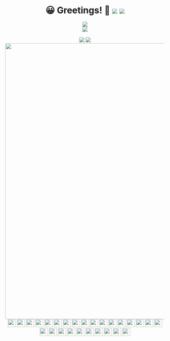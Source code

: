 <div align="center">
    <h1>
        😀 Greetings! 👋 
        <img align="center" src="https://visitor-badge.glitch.me/badge?page_id=curiuosci.mspasiano&left_color=grey&right_color=black"> 
        <a href="https://github.com/mspasiano?tab=followershttps://github.com/mspasiano?tab=followers">
            <img align="center" src="https://img.shields.io/github/followers/mspasiano.svg?style=social&label=follow&maxAge=2592000">
        </a>
    </h1>
</div>
<div align="center" >
  <img align="center" src="https://github-readme-stats.vercel.app/api?username=mspasiano&show_icons=true" />
</div>

<div align="center" >
  <img align="center" src="https://github-profile-trophy.vercel.app/?username=mspasiano&theme=flat&margin-w=20&no-frame=true" />
</div>

<br>

<div align="center">
    <img src="https://github-readme-stats.vercel.app/api/top-langs/?username=mspasiano&hide_title=1&langs_count=10&card_width=270&layout=compact&hide_border=true"/>
    <img align="top" src="https://github-readme-streak-stats.herokuapp.com/?user=mspasiano&hide_border=true&theme=graywhite">
</div>

<div align="center">
    <img src="https://activity-graph.herokuapp.com/graph?username=mspasiano&bg_color=none&color=000000&line=000000&hide_border=true&hide_title=false&point=none" width="870px"/>
</div>

<div align="center" width="100px">
    <img aling="center" width="25px" src="https://cdn.jsdelivr.net/npm/simple-icons@v5/icons/c.svg">
    <img aling="center" width="25px" src="https://cdn.jsdelivr.net/npm/simple-icons@v5/icons/cplusplus.svg">
    <img aling="center" width="25px" src="https://cdn.jsdelivr.net/npm/simple-icons@v5/icons/css3.svg">
    <img aling="center" width="25px" src="https://cdn.jsdelivr.net/npm/simple-icons@v5/icons/html5.svg">
    <img aling="center" width="25px" src="https://cdn.jsdelivr.net/npm/simple-icons@v5/icons/javascript.svg">
    <img aling="center" width="25px" src="https://cdn.jsdelivr.net/npm/simple-icons@v5/icons/angular.svg">
    <img aling="center" width="25px" src="https://cdn.jsdelivr.net/npm/simple-icons@v5/icons/python.svg">
    <img aling="center" width="25px" src="https://cdn.jsdelivr.net/npm/simple-icons@v5/icons/latex.svg">
    <img aling="center" width="25px" src="https://cdn.jsdelivr.net/npm/simple-icons@v5/icons/nodedotjs.svg">
    <img aling="center" width="25px" src="https://cdn.jsdelivr.net/npm/simple-icons@v5/icons/vim.svg">
    <img aling="center" width="25px" src="https://cdn.jsdelivr.net/npm/simple-icons@v5/icons/linux.svg">
    <img aling="center" width="25px" src="https://cdn.jsdelivr.net/npm/simple-icons@v5/icons/visualstudiocode.svg">
    <img aling="center" width="25px" src="https://cdn.jsdelivr.net/npm/simple-icons@v5/icons/git.svg">
    <img aling="center" width="25px" src="https://cdn.jsdelivr.net/npm/simple-icons@v5/icons/github.svg">
    <img aling="center" width="25px" src="https://cdn.jsdelivr.net/npm/simple-icons@v5/icons/firebase.svg">
    <img aling="center" width="25px" src="https://cdn.jsdelivr.net/npm/simple-icons@v5/icons/java.svg">
    <img aling="center" width="25px" src="https://cdn.jsdelivr.net/npm/simple-icons@v5/icons/rust.svg">
    <img aling="center" width="25px" src="https://cdn.jsdelivr.net/npm/simple-icons@v5/icons/svelte.svg">
    <img aling="center" width="25px" src="https://cdn.jsdelivr.net/npm/simple-icons@v5/icons/powershell.svg">
    <img aling="center" width="25px" src="https://cdn.jsdelivr.net/npm/simple-icons@v5/icons/codeforces.svg">
    <img aling="center" width="25px" src="https://cdn.jsdelivr.net/npm/simple-icons@v5/icons/stackoverflow.svg">
    <img aling="center" width="25px" src="https://cdn.jsdelivr.net/npm/simple-icons@v5/icons/freelancer.svg">
    <img aling="center" width="25px" src="https://cdn.jsdelivr.net/npm/simple-icons@v5/icons/processingfoundation.svg">
    <img aling="center" width="25px" src="https://cdn.jsdelivr.net/npm/simple-icons@v5/icons/p5dotjs.svg">
    <img aling="center" width="25px" src="https://cdn.jsdelivr.net/npm/simple-icons@v5/icons/jquery.svg">
    <img aling="center" width="25px" src="https://cdn.jsdelivr.net/npm/simple-icons@v5/icons/inkscape.svg">
    <img aling="center" width="25px" src="https://cdn.jsdelivr.net/npm/simple-icons@v5/icons/flutter.svg">
</div>
